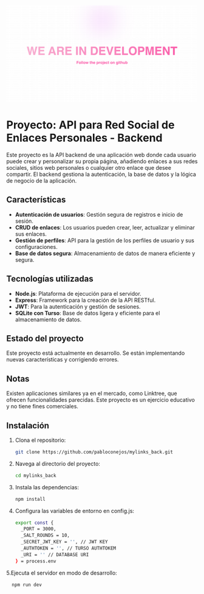 ![screenshot](./assets/gitImage/gitImage.png)

# Proyecto: API para Red Social de Enlaces Personales - Backend

Este proyecto es la API backend de una aplicación web donde cada usuario puede crear y personalizar su propia página, añadiendo enlaces a sus redes sociales, sitios web personales o cualquier otro enlace que desee compartir. El backend gestiona la autenticación, la base de datos y la lógica de negocio de la aplicación.

## Características

- **Autenticación de usuarios**: Gestión segura de registros e inicio de sesión.
- **CRUD de enlaces**: Los usuarios pueden crear, leer, actualizar y eliminar sus enlaces.
- **Gestión de perfiles**: API para la gestión de los perfiles de usuario y sus configuraciones.
- **Base de datos segura**: Almacenamiento de datos de manera eficiente y segura.

## Tecnologías utilizadas

- **Node.js**: Plataforma de ejecución para el servidor.
- **Express**: Framework para la creación de la API RESTful.
- **JWT**: Para la autenticación y gestión de sesiones.
- **SQLite con Turso**: Base de datos ligera y eficiente para el almacenamiento de datos.

## Estado del proyecto
Este proyecto está actualmente en desarrollo. Se están implementando nuevas características y corrigiendo errores.

## Notas
Existen aplicaciones similares ya en el mercado, como Linktree, que ofrecen funcionalidades parecidas. Este proyecto es un ejercicio educativo y no tiene fines comerciales.

## Instalación

1. Clona el repositorio:
   ```bash
   git clone https://github.com/pabloconejos/mylinks_back.git
2. Navega al directorio del proyecto:
    ```bash
    cd mylinks_back
3. Instala las dependencias:
    ```bash
    npm install
4. Configura las variables de entorno en config.js:
    ```bash
    export const {
      _PORT = 3000,
      _SALT_ROUNDS = 10,
      _SECRET_JWT_KEY = '', // JWT KEY
      _AUTHTOKEN = '', // TURSO AUTHTOKEM
      _URI = '' // DATABASE URI
    } = process.env
    
5.Ejecuta el servidor en modo de desarrollo:
   ```bash
     npm run dev
